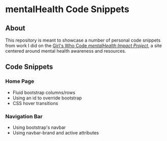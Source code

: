 # mentalHealth Code Snippets
## About
This repository is meant to showcase a number of personal code snippets from work I did on the [Girl's Who Code *mentalHealth Impact Project*](https://github.com/girlswhocodeCQY/mentalHealth), a site centered around mental health awareness and resources.

## Code Snippets
### Home Page
- Fluid bootstrap columns/rows
- Using an id to override bootstrap
- CSS hover transitions
### Navigation Bar
- Using bootstrap's navbar
- Using navbar-brand and active attributes
